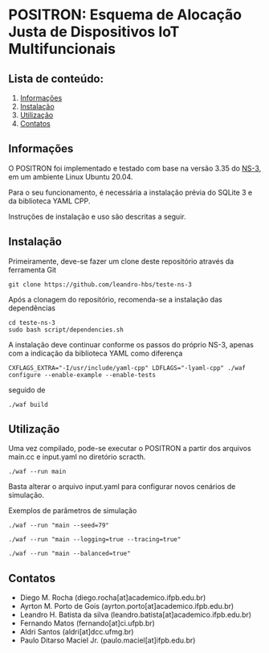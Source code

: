 
POSITRON: Esquema de Alocação Justa de Dispositivos IoT Multifuncionais
================================

## Lista de conteúdo:

1) [Informações](#informações)
2) [Instalação](#instalação)
3) [Utilização](#utilização)
4) [Contatos](#contatos)


## Informações

O POSITRON foi implementado e testado com base na versão 3.35 do [NS-3](https://www.nsnam.org), em um ambiente Linux Ubuntu 20.04.

Para o seu funcionamento, é necessária a instalação prévia do SQLite 3 e da biblioteca YAML CPP.

Instruções de instalação e uso são descritas a seguir.


## Instalação

Primeiramente, deve-se fazer um clone deste repositório através da ferramenta Git

```shell
git clone https://github.com/leandro-hbs/teste-ns-3
```

Após a clonagem do repositório, recomenda-se a instalação das dependências

```shell
cd teste-ns-3
sudo bash script/dependencies.sh
```

A instalação deve continuar conforme os passos do próprio NS-3, apenas com a indicação da biblioteca YAML como diferença

```shell
CXFLAGS_EXTRA="-I/usr/include/yaml-cpp" LDFLAGS="-lyaml-cpp" ./waf configure --enable-example --enable-tests
```

seguido de

```shell
./waf build
```

## Utilização

Uma vez compilado, pode-se executar o POSITRON a partir dos arquivos main.cc e input.yaml no diretório scracth.

```shell
./waf --run main 
```

Basta alterar o arquivo input.yaml para configurar novos cenários de simulação.

Exemplos de parâmetros de simulação

```shell
./waf --run "main --seed=79" 
```

```shell
./waf --run "main --logging=true --tracing=true"
```

```shell
./waf --run "main --balanced=true"
```

## Contatos

* Diego M. Rocha (diego.rocha[at]academico.ifpb.edu.br)
* Ayrton M. Porto de Gois (ayrton.porto[at]academico.ifpb.edu.br)
* Leandro H. Batista da silva (leandro.batista[at]academico.ifpb.edu.br)
* Fernando Matos (fernando[at]ci.ufpb.br)
* Aldri Santos (aldri[at]dcc.ufmg.br)
* Paulo Ditarso Maciel Jr. (paulo.maciel[at]ifpb.edu.br)
